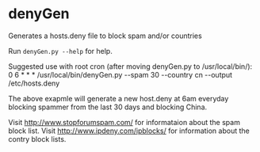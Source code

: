 denyGen
=======

Generates a hosts.deny file to block spam and/or countries

Run `denyGen.py --help` for help.

Suggested use with root cron (after moving denyGen.py to /usr/local/bin/):
0 6 * * * /usr/local/bin/denyGen.py --spam 30 --country cn --output /etc/hosts.deny

The above exapmle will generate a new host.deny at 6am everyday blocking spammer from the last 30 days and blocking China.

Visit http://www.stopforumspam.com/ for informataion about the spam block list.
Visit http://www.ipdeny.com/ipblocks/ for information about the contry block lists.